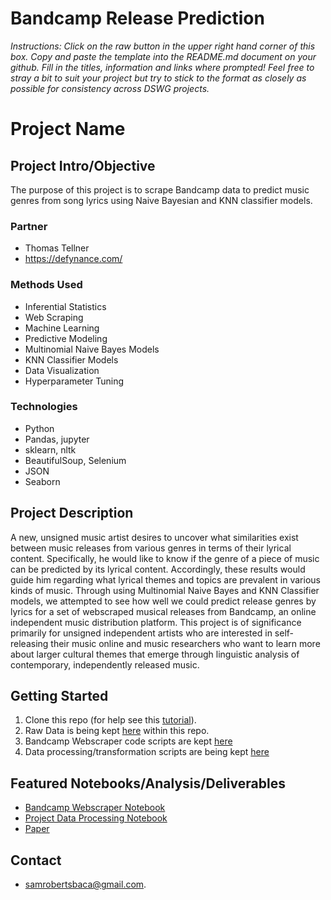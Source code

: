 # Bandcamp Release Prediction



*Instructions: Click on the raw button in the upper right hand corner of this box.  Copy and paste the template into the README.md document on your github.  Fill in the titles, information and links where prompted! Feel free to stray a bit to suit your project but try to stick to the format as closely as possible for consistency across DSWG projects.*

# Project Name

## Project Intro/Objective

The purpose of this project is to scrape Bandcamp data to predict music genres from song lyrics using Naive Bayesian and KNN classifier models.

### Partner
* Thomas Tellner
* https://defynance.com/

### Methods Used
* Inferential Statistics
* Web Scraping
* Machine Learning
* Predictive Modeling
* Multinomial Naive Bayes Models
* KNN Classifier Models
* Data Visualization
* Hyperparameter Tuning

### Technologies
* Python
* Pandas, jupyter
* sklearn, nltk
* BeautifulSoup, Selenium
* JSON
* Seaborn

## Project Description

A new, unsigned music artist desires to uncover what similarities exist between music releases from various genres in terms of their lyrical content. Specifically, he would like to know if the genre of a piece of music can be predicted by its lyrical content. Accordingly, these results would guide him regarding what lyrical themes and topics are prevalent in various kinds of music. Through using Multinomial Naive Bayes and KNN Classifier models, we attempted to see how well we could predict release genres by lyrics for a set of webscraped musical releases from Bandcamp, an online independent music distribution platform.
This project is of significance primarily for unsigned independent artists who are interested in self-releasing their music online and music researchers who want to learn more about larger cultural themes that emerge through linguistic analysis of contemporary, independently released music.

## Getting Started

1. Clone this repo (for help see this [tutorial](https://help.github.com/articles/cloning-a-repository/)).
2. Raw Data is being kept [here](https://github.com/samrobertsbaca/bandcamp_release_prediction/blob/main/scrape_data_Aug-20-2021_013514.csv) within this repo.
3. Bandcamp Webscraper code scripts are kept [here](https://github.com/samrobertsbaca/bandcamp_release_prediction/blob/main/Bandcamp_Webscraper.ipynb)
4. Data processing/transformation scripts are being kept [here](https://github.com/samrobertsbaca/bandcamp_release_prediction/blob/main/ReleaseGenre_Prediction.ipynb)

## Featured Notebooks/Analysis/Deliverables
* [Bandcamp Webscraper Notebook](https://github.com/samrobertsbaca/bandcamp_release_prediction/blob/main/Bandcamp_Webscraper.ipynb)
* [Project Data Processing Notebook](https://github.com/samrobertsbaca/bandcamp_release_prediction/blob/main/ReleaseGenre_Prediction.ipynb)
* [Paper](https://github.com/samrobertsbaca/bandcamp_release_prediction/blob/main/Release%20Genre%20Prediction.pdf)

## Contact
* [samrobertsbaca@gmail.com](mailto:samrobertsbaca@gmail.com).  
